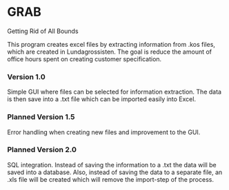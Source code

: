 # GRAB
Getting
Rid
of
All 
Bounds

This program creates excel files by extracting information from .kos 
files, which are created in Lundagrossisten. The goal is reduce the 
amount of office hours spent on creating customer specification. 

### Version 1.0
Simple GUI where files can be selected for information extraction. The data
is then save into a .txt file which can be imported easily into Excel.

### Planned Version 1.5
Error handling when creating new files and improvement to the GUI.

### Planned Version 2.0
SQL integration. Instead of saving the information to a .txt the data will be
saved into a database. Also, instead of saving the data to a separate file, 
an .xls file will be created which will remove the import-step of the process.

